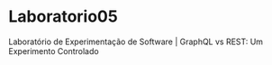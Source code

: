 # Laboratorio05
Laboratório de Experimentação de Software | GraphQL vs REST: Um Experimento Controlado
